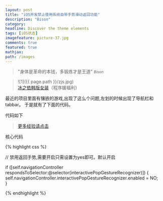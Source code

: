 ```yaml
---
layout: post
title: "iOS开发禁止使用系统自带手势滑动返回功能"
description: "Bison"
category: 
headline: Discover the theme elements
tags: [iOS状态]
imagefeature: picture-37.jpg
comments: true
featured: true
mathjax: 
path: /images
---
```


>&quot;身体是革命的本钱，多锻炼才是王道&quot;
><small><cite title="Plato">Bison</cite></small>

>![1]({{ page.path }}/zjs.jpg)<br>
>[冰之依韩版女装](http://allluckly.taobao.com/)（程序媛福利）

最近的项目里面有镶嵌的游戏,出现了这么个问题,左划的时候出现了导航栏和tabbar。
于是就有了下面的代码。

代码如下<br>

 > [更多经验请点击](http://allluckly.cf/) 

核心代码


{% highlight css %}

// 禁用返回手势,需要开启只需设置为yes即可。默认开启  

if ([self.navigationController respondsToSelector:@selector(interactivePopGestureRecognizer)]) {  
self.navigationController.interactivePopGestureRecognizer.enabled = NO;  
}  


{% endhighlight %}






